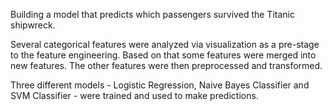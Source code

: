 Building a model that predicts which passengers survived the Titanic shipwreck.

Several categorical features were analyzed via visualization as a pre-stage to the feature engineering. 
Based on that some features were merged into new features. The other features were then preprocessed and transformed. 

Three different models - Logistic Regression, Naive Bayes Classifier and SVM Classifier - were trained and used to make predictions.

